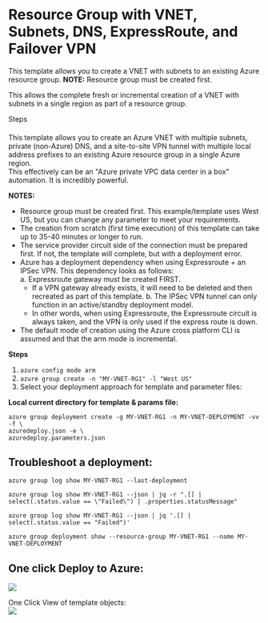 # Resource Group with VNET, Subnets, DNS, ExpressRoute, and Failover VPN

This template allows you to create a VNET with subnets to an existing Azure resource group. **NOTE:** Resource group must be created first.

This allows the complete fresh or incremental creation of a VNET with subnets in a single region as part of a resource group.

Steps
####
This template allows you to create an Azure VNET with multiple subnets, private (non-Azure) DNS, and a site-to-site VPN tunnel with multiple local address prefixes to an existing Azure resource group in a single Azure region.   
This effectively can be an "Azure private VPC data center in a box" automation.  It is incredibly powerful.

**NOTES:** 
* Resource group must be created first.  This example/template uses West US, but you can change any parameter to meet your requirements.  
* The creation from scratch (first time execution) of this template can take up to 35-40 minutes or longer to run.  
* The service provider circuit side of the connection must be prepared first.  If not, the template will complete, but with a deployment error.  
* Azure has a deployment dependency when using Expressroute + an IPSec VPN.  This dependency looks as follows:  
   a. Expressroute gateway must be created FIRST.
     - If a VPN gateway already exists, it will need to be deleted and then recreated as part of this template.
   b. The IPSec VPN tunnel can only function in an active/standby deployment model.  
     - In other words, when using Expressroute, the Expressroute circuit is always taken, and the VPN is only used if the express route is down.
* The default mode of creation using the Azure cross platform CLI is assumed and that the arm mode is incremental.  



**Steps** 
1. ```azure config mode arm```  
2. ```azure group create -n "MY-VNET-RG1" -l "West US"```  
3. Select your deployment approach for template and parameter files:  

**Local current directory for template & params file:**
```
azure group deployment create -g MY-VNET-RG1 -n MY-VNET-DEPLOYMENT -vv -f \
azuredeploy.json -e \
azuredeploy.parameters.json
```  


Troubleshoot a deployment:
----------------------------
```
azure group log show MY-VNET-RG1 --last-deployment
```  

```
azure group log show MY-VNET-RG1 --json | jq -r ".[] | select(.status.value == \"Failed\") | .properties.statusMessage"
```  

```
azure group log show MY-VNET-RG1 --json | jq '.[] | select(.status.value == "Failed")'
```  

```
azure group deployment show --resource-group MY-VNET-RG1 --name MY-VNET-DEPLOYMENT
```  



One click Deploy to Azure:  
----------------------------
<a href="https://portal.azure.com/#create/Microsoft.Template/uri/http%3A%2F%2github.com%2Fraw%2Fjbpadgett%2FFmaster%2Fazure-arm-templates%2Farm-vnet-vpn-template%2Fazuredeploy.json" target="_blank">
    <img src="http://azuredeploy.net/deploybutton.png"/>
</a>  

One Click View of template objects:  
<a href="http://armviz.io/#/?load=http%3A%2F%2github.com%2Fraw%2Fjbpadgett%2FFmaster%2Fazure-arm-templates%2Farm-vnet-vpn-template%2Fazuredeploy.json" target="_blank">
    <img src="http://armviz.io/visualizebutton.png"/>
</a>





